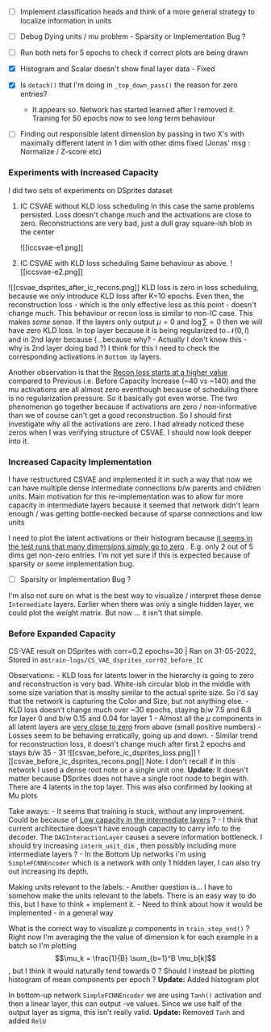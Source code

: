 - [ ] Implement classification heads and think of a more general strategy to localize information in units
- [ ] Debug Dying units / mu problem - Sparsity or Implementation Bug ?
- [ ] Run both nets for 5 epochs to check if correct plots are being drawn
- [x] Histogram and Scalar doesn't show final layer data - Fixed
- [x] Is `detach()` that I'm doing in `_top_down_pass()` the reason for zero entries?
	- It appears so. Network has started learned after I removed it. Training for 50 epochs now to see long term behaviour
- [ ] Finding out responsible latent dimension by passing in two X's with maximally different latent in 1 dim with other dims fixed (Jonas' msg : Normalize / Z-score etc)


### Experiments with Increased Capacity 
I did two sets of experiments on DSprites dataset
1. IC CSVAE without KLD loss scheduling
	In this case the same problems persisted. Loss doesn't change much and the activations are close to zero. Reconstructions are very bad, just a dull gray square-ish blob in the center
	
	![[iccsvae-e1.png]]
2. IC CSVAE with KLD loss scheduling
	Same behaviour as above.
	![[iccsvae-e2.png]]

![[csvae_dsprites_after_ic_recons.png]]
KLD loss is zero in loss scheduling, because we only introduce KLD loss after K=10 epochs. Even then, the reconstruction loss - which is the only effective loss as this point - doesn't change much. This behaviour or recon loss is similar to non-IC case. 
This makes *some* sense. If the layers only output $\mu=0$ and $\log \sum=0$ then we will have zero KLD loss. In top layer because it is being regularized to $\mathcal{N}(0,I)$ and in 2nd layer because (...because why? - Actually I don't know this - why is 2nd layer doing bad ?) I think for this I need to check the corresponding activations in `Bottom Up` layers.

Another observation is that the <u>Recon loss starts at a higher value</u> compared to Previous i.e. Before Capacity Increase (~40 vs  ~140) and the mu activations are all almost zero eventhough because of scheduling there is no regularization pressure. So it basically got even worse.
The two phenomenon go together because if activations are zero / non-informative than we of course can't get a good reconstruction. So I should first investigate why all the activations are zero. I had already noticed these zeros when I was verifying structure of CSVAE. I should now look deeper into it.


### Increased Capacity Implementation

I have restructured CSVAE and implemented it in such a way that now we can have multiple dense intermediate connections b/w parents and children units.
Main motivation for this re-implementation was to allow for more capacity in intermediate layers because it seemed that network didn't learn enough / was getting bottle-necked because of sparse connections and low units

I need to plot the latent activations or their histogram because <u>it seems in the test runs that many dimensions simply go to zero</u> . E.g. only 2 out of 5 dims get non-zero entries. I'm not yet sure if this is expected because of sparsity or some implementation bug.
- [ ] Sparsity or Implementation Bug ?

I'm also not sure on what is the best way to visualize / interpret these dense `Intermediate` layers. Earlier when there was only a single hidden layer, we could plot the weight matrix. But now ... it isn't that simple.


### Before Expanded Capacity

CS-VAE result on DSprites with corr=0.2 epochs=30 | Ran on 31-05-2022, Stored in as`train-logs/CS_VAE_dsprites_corr02_before_IC`

Observations:
	- KLD loss for latents lower in the hierarchy is going to zero and reconstruction is very bad. White-ish circular blob in the middle with some size variation that is moslty similar to the actual sprite size. So i'd say that the network is capturing the Color and Size, but not anything else.
	-  KLD loss doesn't change much over ~30 epochs, staying b/w 7.5 and 6.8 for layer 0 and b/w 0.15 and 0.04 for layer 1
	-  Almost all the $\mu$ components in all latent layers are <u>very close to zero</u> from above (small positive numbers)
	- Losses seem to be behaving erratically, going up and down.
	- Similar trend for reconstruction loss, it doesn't change much after first 2 epochs and stays b/w 35 - 31
![[csvae_before_ic_dsprites_loss.png]]
![[csvae_before_ic_dsprites_recons.png]]
Note: I don't recall if in this network I used a dense root note or a single unit one. 
**Update:** It doesn't matter because DSprites does not have a single root node to begin with. There are 4 latents in the top layer. This was also confirmed by looking at Mu plots

Take aways:
	- It seems that training is stuck, without any improvement. Could be because of <u>Low capacity in the intermediate layers</u> ?
	- I think that current architecture doesn't have enough capacity to carry info to the decoder. The `DAGInteractionLayer` causes a severe information bottleneck. I should try increasing `interm_unit_dim` , then possibly including more intermediate layers ?
	- In the Bottom Up networks i'm using `SimpleFCNNEncoder` which is a network with only 1 hidden layer, I can also try out increasing its depth.

Making units relevant to the labels:
	- Another question is... I have to somehow make the units relevant to the labels. There is an easy way to do this, but I have to think + implement it.
	- Need to think about how it would be implemented - in a general way
 
What is the correct way to visualize $\mu$ components in `train_step_end()` ? 
Right now I'm averaging the the value of dimension k for each example in a batch so I'm plotting $$\mu_k = \frac{1}{B} \sum_{b=1}^B \mu_b[k]$$, but I think it would naturally tend towards 0 ? Should I instead be plotting histogram of mean components per epoch ? **Update:** Added histogram plot

In bottom-up network `SimpleFCNNEncoder` we are using `Tanh()` activation and then a linear layer, this can output -ve values. Since we use half of the output layer as sigma, this isn't really valid. **Update:** Removed `Tanh` and added `RelU`

